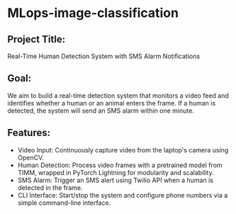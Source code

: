 # MLops-image-classification

## Project Title:
Real-Time Human Detection System with SMS Alarm Notifications

## Goal:
We aim to build a real-time detection system that monitors a video feed and identifies whether a human or an animal enters the frame. If a human is detected, the system will send an SMS alarm within one minute.

## Features:
- Video Input: Continuously capture video from the laptop's camera using OpenCV.
- Human Detection: Process video frames with a pretrained model from TIMM, wrapped in PyTorch Lightning for modularity and scalability.
- SMS Alarm: Trigger an SMS alert using Twilio API when a human is detected in the frame.
- CLI Interface: Start/stop the system and configure phone numbers via a simple command-line interface.
